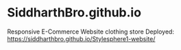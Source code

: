 # SiddharthBro.github.io
Responsive E-Commerce Website clothing store
Deployed:
 https://siddharthbro.github.io/Stylesphere1-website/
